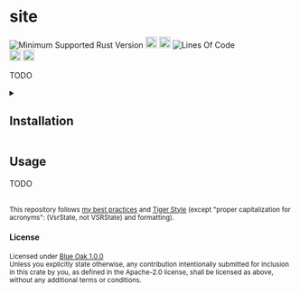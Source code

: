 # site
![Minimum Supported Rust Version](https://img.shields.io/badge/nightly-1.86+-ab6000.svg)
[<img alt="crates.io" src="https://img.shields.io/crates/v/site.svg?color=fc8d62&logo=rust" height="20" style=flat-square>](https://crates.io/crates/site)
[<img alt="docs.rs" src="https://img.shields.io/badge/docs.rs-66c2a5?style=for-the-badge&labelColor=555555&logo=docs.rs&style=flat-square" height="20">](https://docs.rs/site)
![Lines Of Code](https://img.shields.io/badge/LoC-2049-lightblue)
<br>
[<img alt="ci errors" src="https://img.shields.io/github/actions/workflow/status/valeratrades/site/errors.yml?branch=master&style=for-the-badge&style=flat-square&label=errors&labelColor=420d09" height="20">](https://github.com/valeratrades/site/actions?query=branch%3Amaster) <!--NB: Won't find it if repo is private-->
[<img alt="ci warnings" src="https://img.shields.io/github/actions/workflow/status/valeratrades/site/warnings.yml?branch=master&style=for-the-badge&style=flat-square&label=warnings&labelColor=d16002" height="20">](https://github.com/valeratrades/site/actions?query=branch%3Amaster) <!--NB: Won't find it if repo is private-->

TODO

<!-- markdownlint-disable -->
<details>
  <summary>
    <h2>Installation</h2>
  </summary>
	<pre>
		<code class="language-sh">TODO</code></pre>
</details>
<!-- markdownlint-restore -->

## Usage
TODO


<br>

<sup>
	This repository follows <a href="https://github.com/valeratrades/.github/tree/master/best_practices">my best practices</a> and <a href="https://github.com/tigerbeetle/tigerbeetle/blob/main/docs/TIGER_STYLE.md">Tiger Style</a> (except "proper capitalization for acronyms": (VsrState, not VSRState) and formatting).
</sup>


#### License

<sup>
	Licensed under <a href="LICENSE">Blue Oak 1.0.0</a>
</sup>

<br>

<sub>
	Unless you explicitly state otherwise, any contribution intentionally submitted
for inclusion in this crate by you, as defined in the Apache-2.0 license, shall
be licensed as above, without any additional terms or conditions.
</sub>


